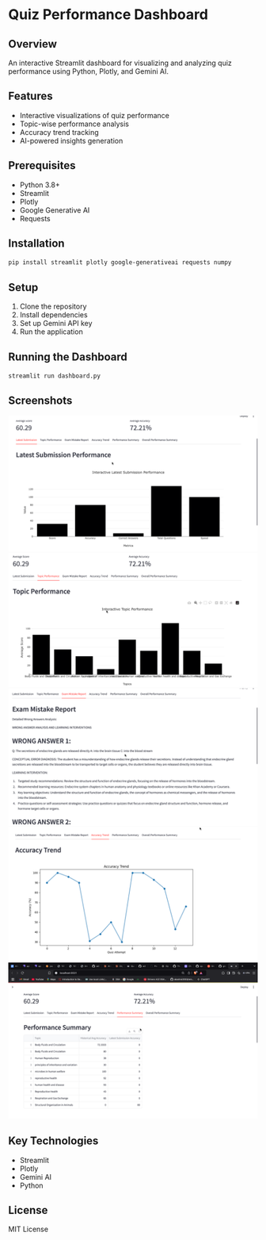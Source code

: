 # Quiz Performance Dashboard

## Overview
An interactive Streamlit dashboard for visualizing and analyzing quiz performance using Python, Plotly, and Gemini AI.

## Features
- Interactive visualizations of quiz performance
- Topic-wise performance analysis
- Accuracy trend tracking
- AI-powered insights generation

## Prerequisites
- Python 3.8+
- Streamlit
- Plotly
- Google Generative AI
- Requests

## Installation
```bash
pip install streamlit plotly google-generativeai requests numpy
```

## Setup
1. Clone the repository
2. Install dependencies
3. Set up Gemini API key
4. Run the application

## Running the Dashboard
```bash
streamlit run dashboard.py
```

## Screenshots
![Topic Performance](images/img1.png)
![Accuracy Trend](images/img2.png)
![Radar Chart](images/img3.png)
![AI Insights 1](images/img4.png)
![AI Insights 2](images/img5.png)

## Key Technologies
- Streamlit
- Plotly
- Gemini AI
- Python

## License
MIT License